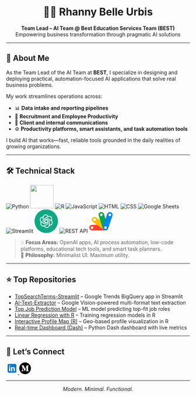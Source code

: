 <h1 align="center">👩‍💻 Rhanny Belle Urbis</h1>
<p align="center"><strong>Team Lead – AI Team @ Best Education Services Team (BEST)</strong><br>
Empowering business transformation through pragmatic AI solutions</p>

---

## 🧠 About Me

<p>As the Team Lead of the AI Team at <strong>BEST</strong>, I specialize in designing and deploying practical, automation-focused AI applications that solve real business problems.  </p>
<p></p>My work streamlines operations across:</p>

- 📊 <strong>Data intake and reporting pipelines</strong>  
- 👥 <strong>Recruitment and Employee Productivity</strong>  
- 💬 <strong>Client and internal communications</strong>  
- ⚙️ <strong>Productivity platforms, smart assistants, and task automation tools</strong>

I build AI that works—fast, reliable tools grounded in the daily realities of growing organizations.

---

## 🛠️ Technical Stack

<div class="tech-grid">
  <img src="https://cdn.jsdelivr.net/gh/devicons/devicon/icons/python/python-original.svg" alt="Python" width="64" height="64">
  <img src="https://github.com/rnx2024/rnx2024/raw/main/langgraph-color.png alt="LangChain" width="64" height="64">
  <img src="https://cdn.jsdelivr.net/gh/devicons/devicon/icons/r/r-original.svg" alt="R" width="64" height="64">
  <img src="https://cdn.jsdelivr.net/gh/devicons/devicon/icons/javascript/javascript-original.svg" alt="JavaScript" width="64" height="64">
  <img src="https://cdn.jsdelivr.net/gh/devicons/devicon/icons/html5/html5-original.svg" alt="HTML" width="64" height="64">
  <img src="https://cdn.jsdelivr.net/gh/devicons/devicon/icons/css3/css3-original.svg" alt="CSS" width="64" height="64">
  <img src="https://upload.wikimedia.org/wikipedia/commons/d/da/Google_Drive_logo.png" alt="Google Sheets" width="64" height="64">
  <img src="https://streamlit.io/images/brand/streamlit-logo-secondary-colormark-darktext.png" alt="Streamlit" width="128" height="128">
  <img src="https://github.com/rnx2024/rnx2024/raw/main/vecteezy_openai-chatgpt-logo-icon_22227364.png" alt="OpenAI" width="64" height="64">
  <img src="https://cdn-icons-png.flaticon.com/512/1048/1048953.png" alt="REST API" width="64" height="64">
  <img src="https://github.com/rnx2024/rnx2024/blob/main/google-apps-script_5968494.png" alt="Apps Script" width="64" height="64">
  
</div>

> 💡 <strong>Focus Areas:</strong> OpenAI apps, AI process automation, low-code platforms, educational tech tools, and smart task planners.  
> 🧩 <strong>Philosophy:</strong> Minimalist UI. Maximum utility.

---

## ⭐ Top Repositories

<ul>
  <li><a href="https://github.com/rnx2024/TopSearchTerms-Streamlit" target="_blank">TopSearchTerms-Streamlit</a> – Google Trends BigQuery app in Streamlit</li>
  <li><a href="https://github.com/rnx2024/AI-Text-Extractor" target="_blank">AI-Text-Extractor</a> – Google Vision-powered multi-format text extraction</li>
  <li><a href="https://github.com/rnx2024/top-job-prediction_model" target="_blank">Top Job Prediction Model</a> – ML model predicting top-fit job roles</li>
  <li><a href="https://github.com/rnx2024/Linear-Regression-Model-Training-with-R" target="_blank">Linear Regression with R</a> – Training regression models in R</li>
  <li><a href="https://github.com/rnx2024/Interactive-Profile-Map-using-R-Programming" target="_blank">Interactive Profile Map (R)</a> – Geo-based profile visualization in R</li>
  <li><a href="https://github.com/rnx2024/Real-time-Dashboard-Python-Dash-" target="_blank">Real-time Dashboard (Dash)</a> – Python Dash dashboard with live metrics</li>
  
</ul>

---

## 📡 Let’s Connect

<p align="left">
  <a href="https://www.linkedin.com/in/rhanny-belle-urbis" target="_blank">
    <img src="https://github.com/rnx2024/rnx2024/blob/main/icons8-linkedin-48.png" alt="LinkedIn" width="32" height="32">
  </a>
  <a href="https://medium.com/@rnx2024" target="_blank">
    <img src="https://github.com/rnx2024/rnx2024/blob/main/medium.png" alt="Medium" width="32" height="32">
  </a>
</p>

---
            
<p align="center"><i>Modern. Minimal. Functional.</i></p>
